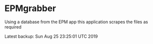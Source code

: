 # EPMgrabber
Using a database from the EPM app this application scrapes the files as required


Latest backup: Sun Aug 25 23:25:01 UTC 2019
